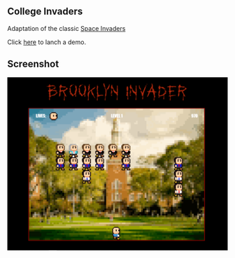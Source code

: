 ## College Invaders
Adaptation of the classic <a href="https://en.wikipedia.org/wiki/Space_Invaders" target="_blank">Space Invaders</a>

Click <a href="http://spaceinvaders1.ddns.net" target="_blank">here</a> to lanch a demo.

## Screenshot

<img src="src/assets/screeenshot.PNG" width="550"/>
